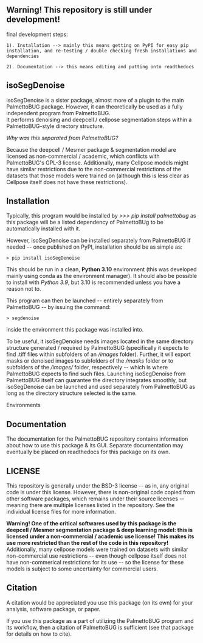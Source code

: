 ## Warning! This repository is still under development!

final development steps: 

    1). Installation --> mainly this means getting on PyPI for easy pip installation, and re-testing / double checking fresh installations and dependencies
    
    2). Documentation --> this means editing and putting onto readthedocs


## isoSegDenoise

isoSegDenoise is a sister package, almost more of a plugin to the main PalmettoBUG package. However, it can theoretically be used as a fully independent program from PalmettoBUG.  
It performs denoising and deepcell / cellpose segmentation steps within a PalmettoBUG-style directory structure. 

_Why was this separated from PalmettoBUG?_

Because the deepcell / Mesmer package & segmentation model are licensed as non-commercial / academic, which conflicts with PalmettoBUG's GPL-3 license. Additionally, many Cellpose models might have similar restrictions due to the non-commercial restrictions of the datasets that those models were trained on (although this is less clear as Cellpose itself does not have these restrictions).

## Installation

Typically, this program would be installed by *>>> pip install palmettobug* as this package will be a listed dependency of PalmettoBUg to be automatically installed with it. 

However, isoSegDenoise can be installed separately from PalmettoBUG if needed -- once published on PyPI, installation should be as simple as:

    > pip install isoSegDenoise

This should be run in a clean, **Python 3.10** environment (this was developed mainly using conda as the environment manager).
It should also be possible to install with *Python 3.9*, but 3.10 is recommended unless you have a reason not to.

This program can then be launched -- entirely separately from PalmettoBUG -- by issuing the command:

    > segdenoise

inside the environment this package was installed into. 

To be useful, it isoSegDenoise needs images located in the same directory structure generated / required by PalmettoBUG (specifically it expects to find .tiff files within subfolders of an _/images_ folder).
Further, it will export masks or denoised images to subfolders of the _/masks_ folder or to subfolders of the _/images/_ folder, respectively -- which is where PalmettoBUG expects to find such files. Launching isoSegDenoise from PalmettoBUG itself can guarantee the directory integrates smoothly, but isoSegDenoise can be launched and used separately from PalmettoBUG as long as the directory structure selected is the same. 

Environments

## Documentation

The documentation for the PalmettoBUG repository contains information about how to use this package & its GUI. Separate documentation may eventually be placed on readthedocs for this package on its own.

## LICENSE

This repository is generally under the BSD-3 license -- as in, any original code is under this license. However, there is non-original code copied from other software packages, which remains under their source licenses -- meaning there are multiple licenses listed in the repository. See the individual license files for more information.

**Warning! One of the critical softwares used by this package is the deepcell / Mesmer segmentation package & deep learning model: this is licensed under a non-commercial / academic use license! This makes its use more restricted than the rest of the code in this repository!** Additionally, many cellpose models were trained on datasets with similar non-commercial use restrictions -- even though cellpose itself does not have non-commerical restrictions for its use -- so the license for these models is subject to some uncertainty for commercial users.

## Citation

A citation would be appreciated you use this package (on its own) for your analysis, software package, or paper. 

If you use this package as a part of utilizing the PalmettoBUG program and its workflow, then a citation of PalmettoBUG is sufficient (see that package for details on how to cite). 
